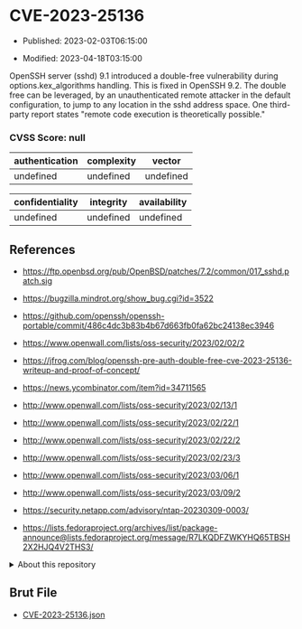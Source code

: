 # CVE-2023-25136

- Published: 2023-02-03T06:15:00

- Modified: 2023-04-18T03:15:00

OpenSSH server (sshd) 9.1 introduced a double-free vulnerability during options.kex_algorithms handling. This is fixed in OpenSSH 9.2. The double free can be leveraged, by an unauthenticated remote attacker in the default configuration, to jump to any location in the sshd address space. One third-party report states "remote code execution is theoretically possible."

### CVSS Score: **null**

| authentication | complexity | vector |
| --- | --- | --- |
| undefined | undefined | undefined |

| confidentiality | integrity | availability |
| --- | --- | --- |
| undefined | undefined | undefined |

## References

* https://ftp.openbsd.org/pub/OpenBSD/patches/7.2/common/017_sshd.patch.sig

* https://bugzilla.mindrot.org/show_bug.cgi?id=3522

* https://github.com/openssh/openssh-portable/commit/486c4dc3b83b4b67d663fb0fa62bc24138ec3946

* https://www.openwall.com/lists/oss-security/2023/02/02/2

* https://jfrog.com/blog/openssh-pre-auth-double-free-cve-2023-25136-writeup-and-proof-of-concept/

* https://news.ycombinator.com/item?id=34711565

* http://www.openwall.com/lists/oss-security/2023/02/13/1

* http://www.openwall.com/lists/oss-security/2023/02/22/1

* http://www.openwall.com/lists/oss-security/2023/02/22/2

* http://www.openwall.com/lists/oss-security/2023/02/23/3

* http://www.openwall.com/lists/oss-security/2023/03/06/1

* http://www.openwall.com/lists/oss-security/2023/03/09/2

* https://security.netapp.com/advisory/ntap-20230309-0003/

* https://lists.fedoraproject.org/archives/list/package-announce@lists.fedoraproject.org/message/R7LKQDFZWKYHQ65TBSH2X2HJQ4V2THS3/

<details>
<summary>About this repository</summary> 

  This repository is part of the project [Live Hack CVE](https://github.com/Live-Hack-CVE). Main website can be found [www.live-hack.org](https://www.live-hack.org) 
  
  Made by [Sn0wAlice](https://github.com/Sn0wAlice) for the people that care about security and need to have a feed of the latest CVEs. Hope you enjoy it, don't forget to star the repo and follow me on [Twitter](https://twitter.com/Sn0wAlice) and [Github](https://github.com/Sn0wAlice). And that is my [personnal website](https://www.alice-snow.me/)

  - [Home Page](https://github.com/Live-Hack-CVE)
  - [Framework](https://github.com/Live-Hack-CVE/cve-framework)
  - [CVE database](https://github.com/Live-Hack-CVE/full_database)
  - [Changelog](https://github.com/Live-Hack-CVE/Changelog)
</details>

## Brut File

* [CVE-2023-25136.json](https://raw.githubusercontent.com/Live-Hack-CVE/full_database/main/cves/2023/CVE-2023-25136.json)

